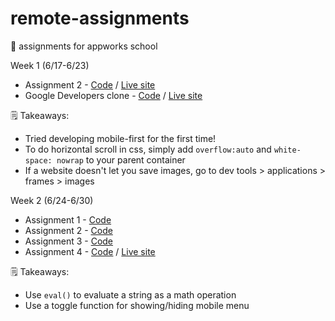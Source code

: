 # remote-assignments
🍫  assignments for appworks school

Week 1 (6/17-6/23)
- Assignment 2 - [Code](https://github.com/ivavay/remote-assignments/tree/main/week-1/assignment-2) / [Live site](https://ivavay.github.io/remote-assignments/week-1/assignment-2/)
- Google Developers clone - [Code](https://github.com/ivavay/remote-assignments/tree/main/week-1/google-developers/) / [Live site](https://ivavay.github.io/remote-assignments/week-1/google-developers/)

🗒️ Takeaways: 
- Tried developing mobile-first for the first time!
- To do horizontal scroll in css, simply add `overflow:auto` and `white-space: nowrap` to your parent container
- If a website doesn't let you save images, go to dev tools > applications > frames > images 

Week 2 (6/24-6/30)
- Assignment 1 - [Code](https://github.com/ivavay/remote-assignments/tree/main/week-2/assignment-1)
- Assignment 2 - [Code](https://github.com/ivavay/remote-assignments/tree/main/week-2/assignment-2)
- Assignment 3 - [Code](https://github.com/ivavay/remote-assignments/tree/main/week-2/assignment-3)
- Assignment 4 - [Code](https://github.com/ivavay/remote-assignments/tree/main/week-2/assignment-4) / [Live site](https://ivavay.github.io/remote-assignments/week-2/assignment-4/)

🗒️ Takeaways:
- Use `eval()` to evaluate a string as a math operation
- Use a toggle function for showing/hiding mobile menu 

